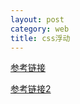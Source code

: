 ```yaml
---
layout: post
category: web
title: css浮动
---
```



[参考链接](https://www.cnblogs.com/smyhvae/p/7297736.html)

[参考链接2](https://blog.csdn.net/u010297791/article/details/76718589)

